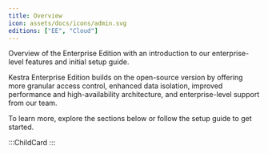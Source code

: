 ```yaml
---
title: Overview
icon: assets/docs/icons/admin.svg
editions: ["EE", "Cloud"]
---
```


Overview of the Enterprise Edition with an introduction to our enterprise-level features and initial setup guide.

Kestra Enterprise Edition builds on the open-source version by offering more granular access control, enhanced data isolation, improved performance and high-availability architecture, and enterprise-level support from our team.

To learn more, explore the sections below or follow the setup guide to get started.

:::ChildCard
:::